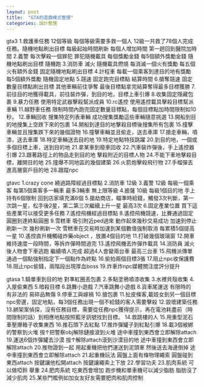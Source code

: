 ```yaml
---
layout: post
title:  "GTA的遊戲模式整理"
categories: 設計整理
---
```


gta3
1.救護車任務 12個等級 每個等級需要多救一個人 12級一共救了78個人完成任務。隨機地點刷出目標 每級起始時間刷新 每個人增加時間 第一趟回到醫院加時間
2.義警 每次擊殺一個罪犯 罪犯隨機載具 每個獎勵金錢 每5個額外獎勵金錢 隨機地點刷出目標 隨機跑
3.消防車 滅火 隨機載具燃燒 每消滅一個火有獎勵 每五個火有額外金錢 固定隨機地點刷出目標
4.計程車 每載一個乘客到達目的地有獎勵 每5個額外獎勵 隨機固定地點
5.競速 固定跑完目標點 結算時間
6.搶奪競速 固定數量目標點刷出目標 其他車輛前往爭奪 最後目標點拿完結算奪得最多目標獲勝
7.前往目的地獲得載具，前往裝炸彈，到目的地，目標上車引爆
8.收集固定隱藏包裹
9.暴力任務 使用特定武器擊殺幫派成員
10.rc遙控 使用遙控載具擊殺目標幫派車輛
11.越野車任務 限制時間內跑完固定數量目標點，每個目標點加時間限制如10秒。
12.車輛回收 搜集特定列表車輛 成功搜集獎勵這些車輛隨意挑選
13.開船到目的地搜集上空跌下來的包裹
14.開船到達目的地擊殺目標後搜集所有包裹
15.撞擊車輛並且搜集跌下來的幾個證物
16.撞擊車輛並且偷走，送去車庫
17.搶走車輛，噴漆，送去車庫
18.特定車輛送去目的地
19.特定地點特技跳躍
20.到目的地，一個或多個目標上車，送到目的地
21.拿某車到廢車回收
22.汽車裝炸彈後，手上遙控器引爆
23.跟著路徑上的物品走到目的地 擊殺附近的目標人物
24.不能下車地擊殺目標，離開目的地
25.撞爆不同地區的幾個建築
26.火箭炮擊殺飛行物
27.手榴彈丟進高層窗戶目的地
28.跟蹤npc

gtavc
1.crazy cone 繞過路障經過目標點
2.消防車 12級 
3.義警 12級 每級一個乘客 每第5個乘客多一輛車 最多3輛車 無上限等級
4.披薩 10級 每級1個目的地 手上持有6個限制  回到店家填充滿6個
5.搶劫商店，瞄準時給錢，觸發3次判斷，第一次跳一星，松手後2星，第二第三次繼續上升一星 最高3次
6.固定產業位置 買下這些產業可以接受更多任務
7.遙控飛機經過目標點
8.遙控飛機競速，比賽通過固定圓圈到達終點圓圈
9.雪糕車 吸引附近ped過來 動作起來幾秒交易成功 加速到停止刷新一次 幾秒刷新一次 雪糕車在交易時加速到某個數值強制取消 每累積5個提高一星
10.遙控直升機觸碰炸藥object ，放置4個目的地
11.打破幾個玻璃窗
12.開車維持速度一段時間，等拆炸彈時間過完
13.遙控飛機丟炸彈炸載具
14.消防員 滅火後人物會下車逃跑 繼續噴人完成 超過4人會變兩台車 最高三台車
15.飛機派傳單 通過一個點強制指定下一個點作為終點
16.偷拍兩個目標3張
17.阻止npc收保護費
18.阻止npc偷錢，兩階段出現厚血boss
19.炸車炸npc媒體關注度評分提升

gtasa
1.騎單車到目的地 對準紅圈丟包裹
2.多點塗鴉噴漆收集
3.水裡貝殼收集
4.入屋偷東西
5.暗殺目標
6.跳舞小遊戲
7.汽車跳舞小遊戲
8.貨車尾運送 有限時的 有非法的 易碎品無傷
9.停車工與嫁禍
10.搶包裹
11.扯皮條客,載妓女到另一個目標npc旁邊，固定地點，每3個任務出現一個不給錢的客人需要擊殺
12.毀壞建築任務
13.綁架案偵探，沒有任務目標，需要從任務npc獲得提示，再在電池耗盡前（時間限制的話）到相應地點按照藍牙訊號找到目標。
14.救跳樓的人
15.用重型泥石車壓爆箱子收集東西
16.推石頭下去紅點
17.推炸彈罐子到紅點引爆 
18.載3個被綁的警察到火堆 按↑把警察obj解除鏈接滾到火堆 途中車撞到東西會立即解除attach
19.運送6個炸彈罐去沙漠 按↑解除attach滾到沙漠目的地 途中車撞到東西會立即解除attach
20.推物證到一起 用起重機把他們運送到泥頭車 然後送去海邊倒掉 途中車撞到東西會立即解除attach
21.起重機玩法 圓盤上面有條物理繩索 圓盤碰到東西attach 按鍵讓他松開attach 按鍵讓繩索上下放
22.學習功夫
23.肌肉系統 可以做啞鈴 舉重
24.肥肉系統 吃東西會增加 跑步機和單車機可以減少脂肪 脂肪沒了減少肌肉
25.某些門檻例如加女友好友需要肥肉和肌肉控制
